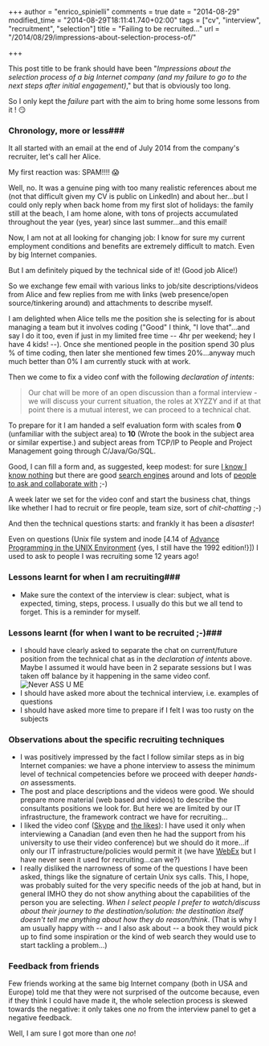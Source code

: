 +++
author = "enrico_spinielli"
comments = true
date = "2014-08-29"
modified_time = "2014-08-29T18:11:41.740+02:00"
tags = ["cv", "interview", "recruitment", "selection"]
title = "Failing to be recruited..."
url = "/2014/08/29/impressions-about-selection-process-of/"

+++

This post title to be frank should have been "*Impressions about the selection process of a big Internet company (and my failure to go to the next steps after initial engagement)*," but that is obviously too long.

So I only kept the *failure* part with the aim to bring home some lessons from it ! :smirk:

### Chronology, more or less###
It all started with an email at the end of July 2014 from the company's recruiter, let's call her Alice.

My first reaction was: SPAM!!!! :scream:

Well, no. It was a genuine ping with too many realistic references about me (not that difficult given my CV is public on LinkedIn) and about her...but I could only reply when back home from my first slot of holidays: the family still at the beach, I am home alone, with tons of projects accumulated throughout the year (yes, year) since last summer...and this email!

Now, I am not at all looking for changing job: I know for sure my current employment conditions and benefits are extremely difficult to match. Even by big Internet companies.

But I am definitely piqued by the technical side of it! (Good job Alice!)

So we exchange few email with various links to job/site descriptions/videos from Alice and few replies from me with links (web presence/open source/tinkering around) and attachments to describe myself.

I am delighted when Alice tells me the position she is selecting for is about managing a team but it involves coding ("Good" I think, "I love that"...and say I do it too, even if just in my limited free time -- 4hr per weekend; hey I have 4 kids! --). Once she mentioned people in the position spend 30 plus % of time coding, then later she mentioned few times 20%...anyway much much better than 0% I am currently stuck with at work.

Then we come to fix a video conf with the following *declaration of intents*:

>    Our chat will be more of an open discussion than a formal interview - we will discuss your current situation, the roles at XYZZY and if at that point there is a mutual interest, we can proceed to a technical chat.

To prepare for it I am handed a self evaluation form with scales from **0** (unfamiliar with the subject area) to **10** (Wrote the book in the subject area or similar expertise.) and subject areas from TCP/IP to People and Project Management going through C/Java/Go/SQL.

Good, I can fill a form and, as suggested, keep modest: for sure [I know I know nothing](http://en.wikipedia.org/wiki/I_know_that_I_know_nothing") but there are good [search engines](http://giyf.com/) around and lots of [people to ask and collaborate with](http://stackoverflow.com/) ;-)

A week later we set for the video conf and start the business chat, things like whether I had to recruit or fire people, team size, sort of *chit-chatting* ;-)

And then the technical questions starts: and frankly it has been a *disaster*!

Even on questions (Unix file system and inode [4.14 of [Advance Programming in the UNIX Environment](http://www.kohala.com/start/apue.html) {yes, I still have the 1992 edition!}]) I used to ask to people I was recruiting some 12 years ago!

### Lessons learnt for when I am recruiting###

* Make sure the context of the interview is clear: subject, what is expected, timing, steps, process.
  I usually do this but we all tend to forget. This is a reminder for myself.

### Lessons learnt (for when I want to be recruited ;-)###

* I should have clearly asked to separate the chat on current/future position from the technical chat as in the *declaration of intents* above.
  Maybe I assumed it would have been in 2 separate sessions but I was taken off balance by it happening in the same video conf.
  ![Never ASS U ME](http://imgs.xkcd.com/comics/when_you_assume.png)
* I should have asked more about the technical interview, i.e. examples of questions
* I should have asked more time to prepare if I felt I was too rusty on the subjects

### Observations about the specific recruiting techniques ###

* I was positively impressed by the fact I follow similar steps as in big Internet companies: we have a phone interview to assess the minimum level of technical competencies before we proceed with deeper *hands-on* assessments.
*  The post and place descriptions and the videos were good.
   We should prepare more material (web based and videos) to describe the consultants positions we look for.
   But here we are limited by our IT infrastructure, the framework contract we have for recruiting...
* I liked the video conf ([Skype](http://www.skype.com/en/) and [the likes](https://www.google.com/+/learnmore/hangouts/)): I have used it only when interviewing a Canadian (and even then he had the support from his university to use their video conference) but we should do it more...if only our IT infrastructure/policies would permit it (we have [WebEx](http://www.webex.com/) but I have never seen it used for recruiting...can we?)
* I really disliked the narrowness of some of the questions I have been asked, things like the signature of certain Unix sys calls. This, I hope, was probably suited for the very specific needs of the job at hand, but in general IMHO they do not show anything about the capabilities of the person you are selecting. *When I select people I prefer to watch/discuss about their journey to the destination/solution: the destination itself doesn't tell me anything about how they do reason/think*. (That is why I am usually happy with -- and I also ask about -- a book they would pick up to find some inspiration or the kind of web search they would use to start tackling a problem...)

### Feedback from friends ###
Few friends working at the same big Internet company (both in USA and Europe) told me that they were not surprised of the outcome because, even if they think I could have made it, the whole selection process is skewed towards the negative: it only takes one *no* from the interview panel to get a negative feedback.

Well, I am sure I got more than one *no*!